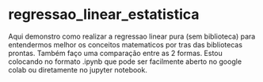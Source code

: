 # regressao_linear_estatistica
Aqui demonstro como realizar a regressao linear pura (sem biblioteca) para entendermos melhor os conceitos matematicos por tras das bibliotecas prontas. Também faço uma comparação entre as 2 formas.
Estou colocando no formato .ipynb que pode ser facilmente aberto no google colab ou diretamente no jupyter notebook.
